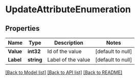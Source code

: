 # UpdateAttributeEnumeration

## Properties
Name | Type | Description | Notes
------------ | ------------- | ------------- | -------------
**Value** | **int32** | Id of the value | [default to null]
**Label** | **string** | Label of the value | [default to null]

[[Back to Model list]](../README.md#documentation-for-models) [[Back to API list]](../README.md#documentation-for-api-endpoints) [[Back to README]](../README.md)

